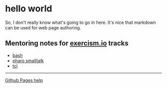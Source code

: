 # hello world

So, I don't really know what's going to go in here. It's nice that 
markdown can be used for web page authoring.

## Mentoring notes for [exercism.io](https://exercism.io) tracks

* [bash](https://github.com/glennj/exercism.io/blob/master/_mentor_notes/bash.md)
* [pharo smalltalk](https://github.com/glennj/exercism.io/blob/master/_mentor_notes/pharo.md)
* [tcl](https://github.com/glennj/exercism.io/blob/master/_mentor_notes/tcl.md)

---

[Github Pages help](https://docs.github.com/en/free-pro-team@latest/github/working-with-github-pages)
